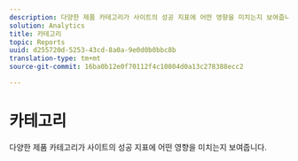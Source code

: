 ```yaml
---
description: 다양한 제품 카테고리가 사이트의 성공 지표에 어떤 영향을 미치는지 보여줍니다.
solution: Analytics
title: 카테고리
topic: Reports
uuid: d255720d-5253-43cd-8a0a-9e0d0b0bbc8b
translation-type: tm+mt
source-git-commit: 16ba0b12e0f70112f4c10804d0a13c278388ecc2

---
```



# 카테고리

다양한 제품 카테고리가 사이트의 성공 지표에 어떤 영향을 미치는지 보여줍니다.

